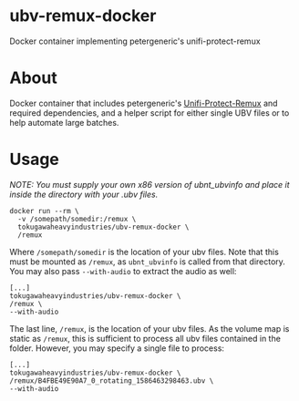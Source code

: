 # ubv-remux-docker
Docker container implementing petergeneric's unifi-protect-remux

# About

Docker container that includes petergeneric's [Unifi-Protect-Remux](https://github.com/petergeneric/unifi-protect-remux/) and required dependencies, and a helper script for either single UBV files or to help automate large batches.

# Usage

*NOTE: You must supply your own x86 version of ubnt_ubvinfo and place it inside the directory with your .ubv files.*

```
docker run --rm \
  -v /somepath/somedir:/remux \
  tokugawaheavyindustries/ubv-remux-docker \
  /remux 
```

Where `/somepath/somedir` is the location of your ubv files.  Note that this must be mounted as `/remux`, as `ubnt_ubvinfo` is called from that directory.  You may also pass `--with-audio` to extract the audio as well:

```
[...]
tokugawaheavyindustries/ubv-remux-docker \
/remux \
--with-audio
```

The last line, `/remux`, is the location of your ubv files.  As the volume map is static as `/remux`, this is sufficient to process all ubv files contained in the folder.  However, you may specify a single file to process:

```
[...]
tokugawaheavyindustries/ubv-remux-docker \
/remux/B4FBE49E90A7_0_rotating_1586463298463.ubv \
--with-audio
```
